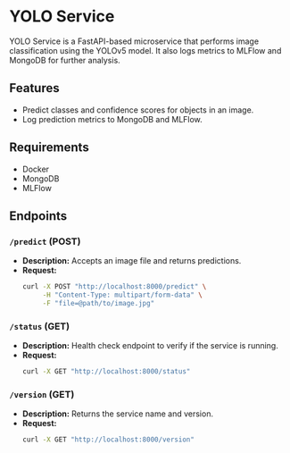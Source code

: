 # YOLO Service

YOLO Service is a FastAPI-based microservice that performs image classification using the YOLOv5 model. It also logs metrics to MLFlow and MongoDB for further analysis.

## Features

- Predict classes and confidence scores for objects in an image.
- Log prediction metrics to MongoDB and MLFlow.

## Requirements

- Docker
- MongoDB
- MLFlow

## Endpoints

### `/predict` (POST)
- **Description:** Accepts an image file and returns predictions.
- **Request:**
  ```bash
  curl -X POST "http://localhost:8000/predict" \
       -H "Content-Type: multipart/form-data" \
       -F "file=@path/to/image.jpg"
  
### `/status` (GET)
- **Description:** Health check endpoint to verify if the service is running.
- **Request:**
  ```bash
  curl -X GET "http://localhost:8000/status"
  
### `/version` (GET)
- **Description:**  Returns the service name and version.
- **Request:**
  ```bash
  curl -X GET "http://localhost:8000/version"

